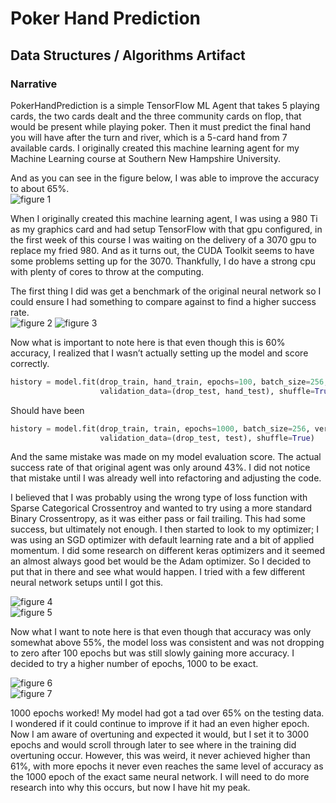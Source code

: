 # Poker Hand Prediction
## Data Structures / Algorithms Artifact

### Narrative
PokerHandPrediction is a simple TensorFlow ML Agent that takes 5 playing cards, the two cards dealt and the three community cards on flop, that would be present while playing poker. Then it must predict the final hand you will have after the turn and river, which is a 5-card hand from 7 available cards. I originally created this machine learning agent for my Machine Learning course at Southern New Hampshire University.  
 

And as you can see in the figure below, I was able to improve the accuracy to about 65%.  
![figure 1](https://skytech6.github.io/SNHU-ePortfolio/images/finalresults/model_acc.png)

When I originally created this machine learning agent, I was using a 980 Ti as my graphics card and had setup TensorFlow with that gpu configured, in the first week of this course I was waiting on the delivery of a 3070 gpu to replace my fried 980. And as it turns out, the CUDA Toolkit seems to have some problems setting up for the 3070. Thankfully, I do have a strong cpu with plenty of cores to throw at the computing.   

The first thing I did was get a benchmark of the original neural network so I could ensure I had something to compare against to find a higher success rate.  
![figure 2](https://skytech6.github.io/SNHU-ePortfolio/images/original/model_acc.png)
![figure 3](https://skytech6.github.io/SNHU-ePortfolio/images/original/model_loss.png)  

Now what is important to note here is that even though this is 60% accuracy, I realized that I wasn’t actually setting up the model and score correctly.  

```python
history = model.fit(drop_train, hand_train, epochs=100, batch_size=256, verbose=1,
                    validation_data=(drop_test, hand_test), shuffle=True)
```

Should have been

```python
history = model.fit(drop_train, train, epochs=1000, batch_size=256, verbose=1,
                    validation_data=(drop_test, test), shuffle=True)
```

And the same mistake was made on my model evaluation score. The actual success rate of that original agent was only around 43%. I did not notice that mistake until I was already well into refactoring and adjusting the code.  

I believed that I was probably using the wrong type of loss function with Sparse Categorical Crossentroy and wanted to try using a more standard Binary Crossentropy, as it was either pass or fail trailing. This had some success, but ultimately not enough. I then started to look to my optimizer; I was using an SGD optimizer with default learning rate and a bit of applied momentum. I did some research on different keras optimizers and it seemed an almost always good bet would be the Adam optimizer. So I decided to put that in there and see what would happen. I tried with a few different neural network setups until I got this.  

![figure 4](https://skytech6.github.io/SNHU-ePortfolio/images/adam/model_acc.png)  
![figure 5](https://skytech6.github.io/SNHU-ePortfolio/images/adam/model_loss.png)  

Now what I want to note here is that even though that accuracy was only somewhat above 55%, the model loss was consistent and was not dropping to zero after 100 epochs but was still slowly gaining more accuracy. I decided to try a higher number of epochs, 1000 to be exact.  

![figure 6](https://skytech6.github.io/SNHU-ePortfolio/images/finalresults/model_acc.png)  
![figure 7](https://skytech6.github.io/SNHU-ePortfolio/images/finalresults/model_loss.png)

1000 epochs worked! My model had got a tad over 65% on the testing data. I wondered if it could continue to improve if it had an even higher epoch. Now I am aware of overtuning and expected it would, but I set it to 3000 epochs and would scroll through later to see where in the training did overtuning occur. However, this was weird, it never achieved higher than 61%, with more epochs it never even reaches the same level of accuracy as the 1000 epoch of the exact same neural network. I will need to do more research into why this occurs, but now I have hit my peak.
